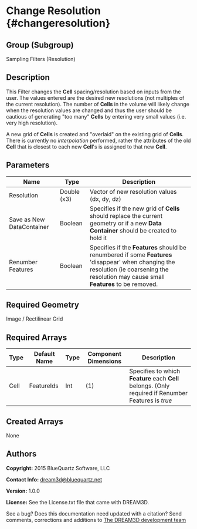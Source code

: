 Change Resolution {#changeresolution}
=============

## Group (Subgroup) ##
Sampling Filters (Resolution)

## Description ##
This Filter changes the **Cell** spacing/resolution based on inputs from the user.  The values entered are the desired new resolutions (not multiples of the current resolution).  The number of **Cells** in the volume will likely change when the resolution values are changed and thus the user should be cautious of generating "too many" **Cells** by entering very small values (i.e. very high resolution).  

A new grid of **Cells** is created and "overlaid" on the existing grid of **Cells**.  There is currently no *interpolation* performed, rather the attributes of the old **Cell** that is closest to each new **Cell**'s is assigned to that new **Cell**.


## Parameters ##
| Name | Type | Description |
|------|------|------|
| Resolution | Double (x3) | Vector of new resolution values (dx, dy, dz) |
| Save as New DataContainer | Boolean | Specifies if the new grid of **Cells** should replace the current geometry or if a new **Data Container** should be created to hold it |
| Renumber Features | Boolean | Specifies if the **Features** should be renumbered if some **Features** 'disappear' when changing the resolution (ie coarsening the resolution may cause small **Features** to be removed. |

## Required Geometry ##
Image / Rectilinear Grid

## Required Arrays ##
| Type | Default Name | Type | Component Dimensions | Description |
|------|--------------|-------------|---------|-----|
| Cell | FeatureIds | Int | (1) | Specifies to which **Feature** each **Cell** belongs. (Only required if Renumber Features is *true* |

## Created Arrays ##
None

## Authors ##
**Copyright:** 2015 BlueQuartz Software, LLC

**Contact Info:** dream3d@bluequartz.net

**Version:** 1.0.0

**License:**  See the License.txt file that came with DREAM3D.




See a bug? Does this documentation need updated with a citation? Send comments, corrections and additions to [The DREAM3D development team](mailto:dream3d@bluequartz.net?subject=Documentation%20Correction)


